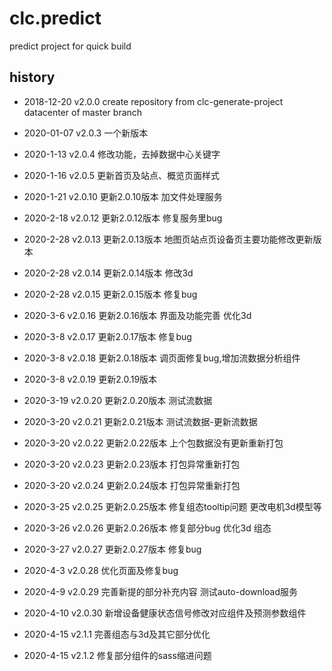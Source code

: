 # clc.predict

predict project for quick build

## history
* 2018-12-20 v2.0.0 create repository from clc-generate-project datacenter of master branch

* 2020-01-07 v2.0.3 一个新版本

* 2020-1-13 v2.0.4 修改功能，去掉数据中心关键字
* 2020-1-16 v2.0.5 更新首页及站点、概览页面样式
* 2020-1-21 v2.0.10 更新2.0.10版本 加文件处理服务
* 2020-2-18 v2.0.12 更新2.0.12版本 修复服务里bug
* 2020-2-28 v2.0.13 更新2.0.13版本 地图页站点页设备页主要功能修改更新版本
* 2020-2-28 v2.0.14 更新2.0.14版本 修改3d
* 2020-2-28 v2.0.15 更新2.0.15版本 修复bug
* 2020-3-6 v2.0.16 更新2.0.16版本 界面及功能完善 优化3d
* 2020-3-8 v2.0.17 更新2.0.17版本 修复bug
* 2020-3-8 v2.0.18 更新2.0.18版本 调页面修复bug,增加流数据分析组件
* 2020-3-8 v2.0.19 更新2.0.19版本
* 2020-3-19 v2.0.20 更新2.0.20版本 测试流数据
* 2020-3-20 v2.0.21 更新2.0.21版本 测试流数据-更新流数据
* 2020-3-20 v2.0.22 更新2.0.22版本 上个包数据没有更新重新打包
* 2020-3-20 v2.0.23 更新2.0.23版本 打包异常重新打包
* 2020-3-20 v2.0.24 更新2.0.24版本 打包异常重新打包
* 2020-3-25 v2.0.25 更新2.0.25版本 修复组态tooltip问题 更改电机3d模型等
* 2020-3-26 v2.0.26 更新2.0.26版本 修复部分bug 优化3d 组态
* 2020-3-27 v2.0.27 更新2.0.27版本 修复bug
* 2020-4-3 v2.0.28 优化页面及修复bug 
* 2020-4-9 v2.0.29 完善新提的部分补充内容 测试auto-download服务 
* 2020-4-10 v2.0.30  新增设备健康状态信号修改对应组件及预测参数组件
* 2020-4-15 v2.1.1  完善组态与3d及其它部分优化
* 2020-4-15 v2.1.2  修复部分组件的sass缩进问题


